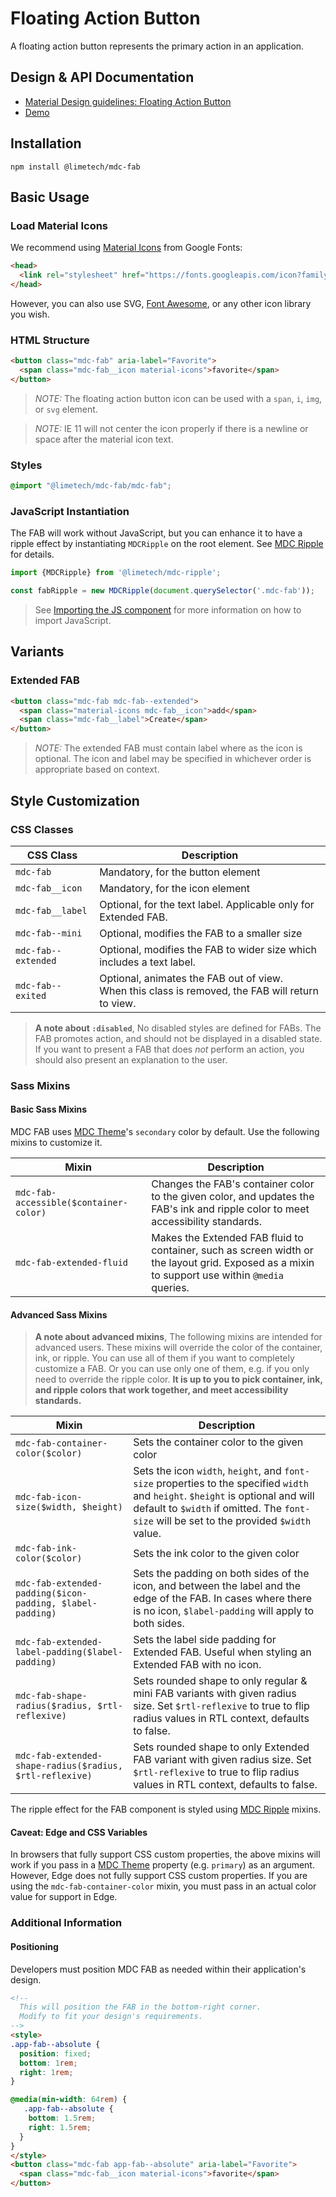 <!--docs:
title: "Floating Action Button"
layout: detail
section: components
excerpt: "A floating action button represents the primary action in an application"
iconId: button
path: /catalog/buttons/floating-action-buttons/
-->

# Floating Action Button

<!--<div class="article__asset">
  <a class="article__asset-link"
     href="https://material-components.github.io/material-components-web-catalog/#/component/fab">
    <img src="{{ site.rootpath }}/images/mdc_web_screenshots/fabs.png" width="78" alt="Floating action button screenshot">
  </a>
</div>-->

A floating action button represents the primary action in an application.

## Design & API Documentation

<ul class="icon-list">
  <li class="icon-list-item icon-list-item--spec">
    <a href="https://material.io/go/design-fab">Material Design guidelines: Floating Action Button</a>
  </li>
  <li class="icon-list-item icon-list-item--link">
    <a href="https://material-components.github.io/material-components-web-catalog/#/component/fab">Demo</a>
  </li>
</ul>

## Installation

```
npm install @limetech/mdc-fab
```

## Basic Usage

### Load Material Icons

We recommend using [Material Icons](https://material.io/tools/icons/) from Google Fonts:

```html
<head>
  <link rel="stylesheet" href="https://fonts.googleapis.com/icon?family=Material+Icons">
</head>
```

However, you can also use SVG, [Font Awesome](https://fontawesome.com/), or any other icon library you wish.

### HTML Structure

```html
<button class="mdc-fab" aria-label="Favorite">
  <span class="mdc-fab__icon material-icons">favorite</span>
</button>
```

> _NOTE:_ The floating action button icon can be used with a `span`, `i`, `img`, or `svg` element.

> _NOTE:_ IE 11 will not center the icon properly if there is a newline or space after the material icon text.

### Styles

```scss
@import "@limetech/mdc-fab/mdc-fab";
```

### JavaScript Instantiation

The FAB will work without JavaScript, but you can enhance it to have a ripple effect by instantiating `MDCRipple` on the root element. See [MDC Ripple](../mdc-ripple) for details.

```js
import {MDCRipple} from '@limetech/mdc-ripple';

const fabRipple = new MDCRipple(document.querySelector('.mdc-fab'));
```

> See [Importing the JS component](../../docs/importing-js.md) for more information on how to import JavaScript.

## Variants

### Extended FAB

```html
<button class="mdc-fab mdc-fab--extended">
  <span class="material-icons mdc-fab__icon">add</span>
  <span class="mdc-fab__label">Create</span>
</button>
```

> _NOTE:_ The extended FAB must contain label where as the icon is optional. The icon and label may be specified in whichever order is appropriate based on context.

## Style Customization

### CSS Classes

CSS Class | Description
--- | ---
`mdc-fab` | Mandatory, for the button element
`mdc-fab__icon` | Mandatory, for the icon element
`mdc-fab__label` | Optional, for the text label. Applicable only for Extended FAB.
`mdc-fab--mini` | Optional, modifies the FAB to a smaller size
`mdc-fab--extended` | Optional, modifies the FAB to wider size which includes a text label.
`mdc-fab--exited` | Optional, animates the FAB out of view.<br>When this class is removed, the FAB will return to view.

> **A note about `:disabled`**, No disabled styles are defined for FABs. The FAB promotes action, and should not be displayed in a disabled state. If you want to present a FAB that does *not* perform an action, you should also present an explanation to the user.

### Sass Mixins

#### Basic Sass Mixins

MDC FAB uses [MDC Theme](../mdc-theme)'s `secondary` color by default. Use the following mixins to customize it.

Mixin | Description
--- | ---
`mdc-fab-accessible($container-color)` | Changes the FAB's container color to the given color, and updates the FAB's ink and ripple color to meet accessibility standards.
`mdc-fab-extended-fluid` | Makes the Extended FAB fluid to container, such as screen width or the layout grid. Exposed as a mixin to support use within `@media` queries.

#### Advanced Sass Mixins

> **A note about advanced mixins**, The following mixins are intended for advanced users. These mixins will override the color of the container, ink, or ripple. You can use all of them if you want to completely customize a FAB. Or you can use only one of them, e.g. if you only need to override the ripple color. **It is up to you to pick container, ink, and ripple colors that work together, and meet accessibility standards.**

Mixin | Description
--- | ---
`mdc-fab-container-color($color)` | Sets the container color to the given color
`mdc-fab-icon-size($width, $height)` | Sets the icon `width`, `height`, and `font-size` properties to the specified `width` and `height`. `$height` is optional and will default to `$width` if omitted. The `font-size` will be set to the provided `$width` value.
`mdc-fab-ink-color($color)` | Sets the ink color to the given color
`mdc-fab-extended-padding($icon-padding, $label-padding)` | Sets the padding on both sides of the icon, and between the label and the edge of the FAB. In cases where there is no icon, `$label-padding` will apply to both sides.
`mdc-fab-extended-label-padding($label-padding)` | Sets the label side padding for Extended FAB. Useful when styling an Extended FAB with no icon.
`mdc-fab-shape-radius($radius, $rtl-reflexive)` | Sets rounded shape to only regular & mini FAB variants with given radius size. Set `$rtl-reflexive` to true to flip radius values in RTL context, defaults to false.
`mdc-fab-extended-shape-radius($radius, $rtl-reflexive)` | Sets rounded shape to only Extended FAB variant with given radius size. Set `$rtl-reflexive` to true to flip radius values in RTL context, defaults to false.

The ripple effect for the FAB component is styled using [MDC Ripple](../mdc-ripple) mixins.

#### Caveat: Edge and CSS Variables

In browsers that fully support CSS custom properties, the above mixins will work if you pass in a [MDC Theme](../mdc-theme) property (e.g. `primary`) as an argument. However, Edge does not fully support CSS custom properties. If you are using the `mdc-fab-container-color` mixin, you must pass in an actual color value for support in Edge.

### Additional Information

#### Positioning

Developers must position MDC FAB as needed within their application's design.

```html
<!--
  This will position the FAB in the bottom-right corner.
  Modify to fit your design's requirements.
-->
<style>
.app-fab--absolute {
  position: fixed;
  bottom: 1rem;
  right: 1rem;
}

@media(min-width: 64rem) {
   .app-fab--absolute {
    bottom: 1.5rem;
    right: 1.5rem;
  }
}
</style>
<button class="mdc-fab app-fab--absolute" aria-label="Favorite">
  <span class="mdc-fab__icon material-icons">favorite</span>
</button>
```
